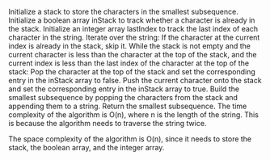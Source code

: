 Initialize a stack to store the characters in the smallest subsequence.
Initialize a boolean array inStack to track whether a character is already in the stack.
Initialize an integer array lastIndex to track the last index of each character in the string.
Iterate over the string:
If the character at the current index is already in the stack, skip it.
While the stack is not empty and the current character is less than the character at the top of the stack, and the current index is less than the last index of the character at the top of the stack:
Pop the character at the top of the stack and set the corresponding entry in the inStack array to false.
Push the current character onto the stack and set the corresponding entry in the inStack array to true.
Build the smallest subsequence by popping the characters from the stack and appending them to a string.
Return the smallest subsequence.
The time complexity of the algorithm is O(n), where n is the length of the string. This is because the algorithm needs to traverse the string twice.

The space complexity of the algorithm is O(n), since it needs to store the stack, the boolean array, and the integer array.
